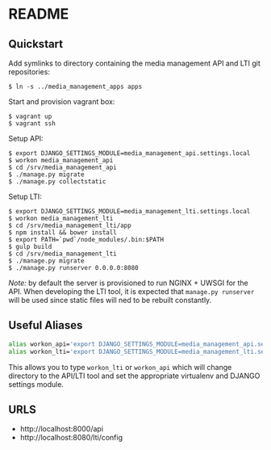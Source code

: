 # README

## Quickstart

Add symlinks to directory containing the media management API and LTI git repositories:

```
$ ln -s ../media_management_apps apps
```

Start and provision vagrant box:

```
$ vagrant up 
$ vagrant ssh
```

Setup API:

```
$ export DJANGO_SETTINGS_MODULE=media_management_api.settings.local
$ workon media_management_api
$ cd /srv/media_management_api
$ ./manage.py migrate
$ ./manage.py collectstatic
```

Setup LTI:

```
$ export DJANGO_SETTINGS_MODULE=media_management_lti.settings.local
$ workon media_management_lti
$ cd /srv/media_management_lti/app
$ npm install && bower install
$ export PATH=`pwd`/node_modules/.bin:$PATH
$ gulp build
$ cd /srv/media_management_lti
$ ./manage.py migrate
$ ./manage.py runserver 0.0.0.0:8080
```

_Note:_ by default the server is provisioned to run NGINX + UWSGI for the API.
When developing the LTI tool, it is expected that `manage.py runserver` will be
used since static files will ned to be rebuilt constantly. 

## Useful Aliases

```sh
alias workon_api='export DJANGO_SETTINGS_MODULE=media_management_api.settings.local && workon media_management_api && cd /srv/media_management_api'
alias workon_lti='export DJANGO_SETTINGS_MODULE=media_management_lti.settings.local && workon media_management_lti && cd /srv/media_management_lti'
```

This allows you to type `workon_lti` or `workon_api` which will change
directory to the API/LTI tool and set the appropriate virtualenv and DJANGO
settings module.


## URLS

- http://localhost:8000/api
- http://localhost:8080/lti/config
